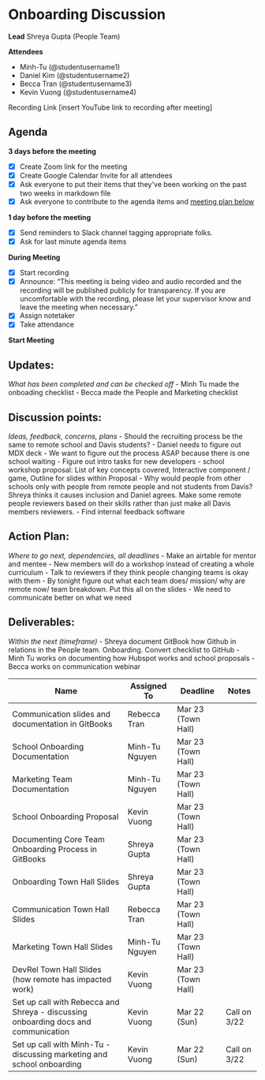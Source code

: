 # Onboarding Discussion
**Lead**
Shreya Gupta (People Team) 

**Attendees**
* Minh-Tu (@studentusername1) 
* Daniel Kim (@studentusername2) 
* Becca Tran (@studentusername3) 
* Kevin Vuong (@studentusername4) 

Recording Link
[insert YouTube link to recording after meeting]

## Agenda
**3 days before the meeting**
- [x] Create Zoom link for the meeting
- [x] Create Google Calendar Invite for all attendees
- [x] Ask everyone to put their items that they've been working on the past two weeks in markdown file
- [x] Ask everyone to contribute to the agenda items and [meeting plan below](https://github.com/shreyagupta98/people/blob/master/meeting_template.md#updates)

**1 day before the meeting**
- [x] Send reminders to Slack channel tagging appropriate folks. 
- [x] Ask for last minute agenda items

**During Meeting**
- [x] Start recording
- [x] Announce:
“This meeting is being video and audio recorded and the recording will be published publicly for transparency. If you are uncomfortable with the recording, please let your supervisor know and leave the meeting when necessary.”
- [x] Assign notetaker
- [x] Take attendance

**Start Meeting**

## Updates:
*What has been completed and can be checked off*
    - Minh Tu made the onboading checklist
    - Becca made the People and Marketing checklist
    
## Discussion points:
*Ideas, feedback, concerns, plans*
    - Should the recruiting process be the same to remote school and Davis students?
    - Daniel needs to figure out MDX deck 
    - We want to figure out the process ASAP because there is one school waiting
    - Figure out intro tasks for new developers 
    - school workshop proposal: List of key concepts covered, Interactive component / game, Outline for slides within Proposal
    - Why would people from other schools only with people from remote people and not students from Davis? 
    Shreya thinks it causes inclusion and Daniel agrees. Make some remote people reviewers based on their skills rather than just make all Davis members reviewers. 
    - Find internal feedback software 
    
## Action Plan:
*Where to go next, dependencies, all deadlines*
    - Make an airtable for mentor and mentee 
    - New members will do a workshop instead of creating a whole curriculum 
    - Talk to reviewers if they think people changing teams is okay with them
    - By tonight figure out what each team does/ mission/ why are remote now/ team breakdown. Put this all on the slides 
    -  We need to communicate better on what we need 
    
## Deliverables:
*Within the next (timeframe)*
    -  Shreya document GitBook how Github in relations in the People team. Onboarding. Convert checklist to GitHub
    -  Minh Tu works on documenting how Hubspot works and school proposals 
    -  Becca works on communication webinar 




Name  | Assigned To | Deadline | Notes
------|-------------|----------|------
 Communication slides and documentation in GitBooks           | Rebecca Tran   | Mar 23 (Town Hall) | 
 School Onboarding Documentation                              | Minh-Tu Nguyen | Mar 23 (Town Hall) | 
 Marketing Team Documentation                                 | Minh-Tu Nguyen | Mar 23 (Town Hall) | 
 School Onboarding Proposal                                   | Kevin Vuong | Mar 23 (Town Hall) | 
 Documenting Core Team Onboarding Process in GitBooks         | Shreya Gupta | Mar 23 (Town Hall) | 
 Onboarding Town Hall Slides                                  | Shreya Gupta | Mar 23 (Town Hall) | 
 Communication Town Hall Slides                               | Rebecca Tran   | Mar 23 (Town Hall) | 
 Marketing Town Hall Slides                                   | Minh-Tu Nguyen | Mar 23 (Town Hall) | 
 DevRel Town Hall Slides (how remote has impacted work)       | Kevin Vuong | Mar 23 (Town Hall) | 
 Set up call with Rebecca and Shreya - discussing onboarding docs and communication | Kevin Vuong | Mar 22 (Sun) | Call on 3/22 
 Set up call with Minh-Tu - discussing marketing and school onboarding | Kevin Vuong | Mar 22 (Sun) | Call on 3/22 
